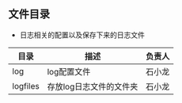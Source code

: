 ## 文件目录

* 日志相关的配置以及保存下来的日志文件

| 目录               | 描述                 | 负责人 |
| ------------------|----------------------|-------|
| log               | log配置文件           | 石小龙 |
| logfiles          | 存放log日志文件的文件夹 | 石小龙 |

